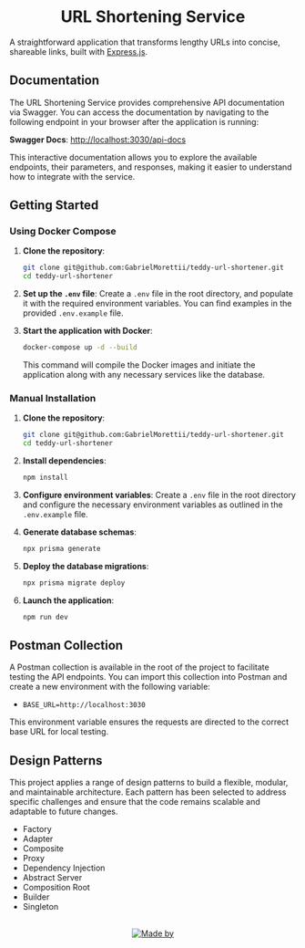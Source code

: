 <h1 align="center">URL Shortening Service</h1>

<p> A straightforward application that transforms lengthy URLs into concise, shareable links, built with <a href="https://expressjs.com/">Express.js</a>. </p>

## Documentation

The URL Shortening Service provides comprehensive API documentation via Swagger. You can access the documentation by navigating to the following endpoint in your browser after the application is running:

**Swagger Docs**: [http://localhost:3030/api-docs](http://localhost:3030/api-docs)

This interactive documentation allows you to explore the available endpoints, their parameters, and responses, making it easier to understand how to integrate with the service.

## Getting Started

### Using Docker Compose

1. **Clone the repository**:
    ```bash
    git clone git@github.com:GabrielMorettii/teddy-url-shortener.git
    cd teddy-url-shortener
    ```

2. **Set up the `.env` file**:
   Create a `.env` file in the root directory, and populate it with the required environment variables. You can find examples in the provided `.env.example` file.

3. **Start the application with Docker**:
    ```bash
    docker-compose up -d --build
    ```

   This command will compile the Docker images and initiate the application along with any necessary services like the database.

### Manual Installation

1. **Clone the repository**:
    ```bash
    git clone git@github.com:GabrielMorettii/teddy-url-shortener.git
    cd teddy-url-shortener
    ```

2. **Install dependencies**:
    ```bash
    npm install
    ```

3. **Configure environment variables**:
   Create a `.env` file in the root directory and configure the necessary environment variables as outlined in the `.env.example` file.

4. **Generate database schemas**:
    ```bash
    npx prisma generate
    ```

5. **Deploy the database migrations**:
    ```bash
    npx prisma migrate deploy
    ```

6. **Launch the application**:
    ```bash
    npm run dev
    ```

## Postman Collection

A Postman collection is available in the root of the project to facilitate testing the API endpoints. You can import this collection into Postman and create a new environment with the following variable:

- `BASE_URL=http://localhost:3030`

This environment variable ensures the requests are directed to the correct base URL for local testing.

## Design Patterns

This project applies a range of design patterns to build a flexible, modular, and maintainable architecture. Each pattern has been selected to address specific challenges and ensure that the code remains scalable and adaptable to future changes.

* Factory
* Adapter
* Composite
* Proxy
* Dependency Injection
* Abstract Server
* Composition Root
* Builder
* Singleton

##

<div align="center">
  <a href="https://www.linkedin.com/in/gabriel-morettii/"><img alt="Made by" src="https://img.shields.io/badge/made%20by-Gabriel%20Moretti-%49c31b"></a>

</div>

